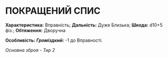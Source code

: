﻿# ПОКРАЩЕНИЙ СПИС

**Характеристика:** Вправність; **Дальність:** Дуже Близька; **Шкода:** d10+5 фіз.; **Обтяження:** Дворучна

**Особливість:** ***Громіздкий:*** -1 до Вправності.

*Основна зброя - Тир 2*